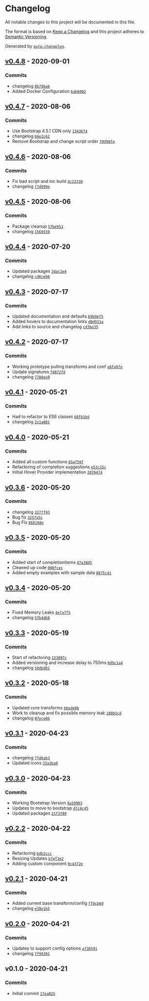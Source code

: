 # Changelog

All notable changes to this project will be documented in this file.

The format is based on [Keep a Changelog](https://keepachangelog.com/en/1.0.0/)
and this project adheres to [Semantic Versioning](https://semver.org/spec/v2.0.0.html).

Generated by [`auto-changelog`](https://github.com/CookPete/auto-changelog).

## [v0.4.8](https://github.com/martinholden-skillsoft/jsonata-percipio-exerciser/compare/v0.4.7...v0.4.8) - 2020-09-01

### Commits

- changelog [`8b79ba6`](https://github.com/martinholden-skillsoft/jsonata-percipio-exerciser/commit/8b79ba69ab6abb61da9b8756c8b46ee22c29b9e5)
- Added Docker Configuration [`6ab6002`](https://github.com/martinholden-skillsoft/jsonata-percipio-exerciser/commit/6ab6002c6b14bf12ff7bf5ecfeaac6aee6157663)

## [v0.4.7](https://github.com/martinholden-skillsoft/jsonata-percipio-exerciser/compare/v0.4.6...v0.4.7) - 2020-08-06

### Commits

- Use Bootstrap 4.5.1 CDN only [`1343674`](https://github.com/martinholden-skillsoft/jsonata-percipio-exerciser/commit/1343674c7f71ab067b5f0dad86e32c82321b8145)
- changelog [`b6e2c62`](https://github.com/martinholden-skillsoft/jsonata-percipio-exerciser/commit/b6e2c625def8110f551e35109cdd6255e847e7ba)
- Remove Bootstrap and change script order [`f9d98fe`](https://github.com/martinholden-skillsoft/jsonata-percipio-exerciser/commit/f9d98fe2fc69e3554ae1f05827b1b3ed5f3e5449)

## [v0.4.6](https://github.com/martinholden-skillsoft/jsonata-percipio-exerciser/compare/v0.4.5...v0.4.6) - 2020-08-06

### Commits

- Fix bad script and inc build [`4c22338`](https://github.com/martinholden-skillsoft/jsonata-percipio-exerciser/commit/4c22338dffdb1fbbf59300ab01e57d973e3991a1)
- changelog [`f7d899e`](https://github.com/martinholden-skillsoft/jsonata-percipio-exerciser/commit/f7d899e171e7f421b3343a0596ca2ebe925b5c7c)

## [v0.4.5](https://github.com/martinholden-skillsoft/jsonata-percipio-exerciser/compare/v0.4.4...v0.4.5) - 2020-08-06

### Commits

- Package cleanup [`57be953`](https://github.com/martinholden-skillsoft/jsonata-percipio-exerciser/commit/57be953550d87e6e913a5481ee369a6bb61f617a)
- changelog [`1569530`](https://github.com/martinholden-skillsoft/jsonata-percipio-exerciser/commit/15695305cc317295525e81febebace5d3322337c)

## [v0.4.4](https://github.com/martinholden-skillsoft/jsonata-percipio-exerciser/compare/v0.4.3...v0.4.4) - 2020-07-20

### Commits

- Updated packages [`3dac1e4`](https://github.com/martinholden-skillsoft/jsonata-percipio-exerciser/commit/3dac1e4f6f0dc0217a6f39f6ded28fc4c1d79afe)
- changelog [`cd6ce96`](https://github.com/martinholden-skillsoft/jsonata-percipio-exerciser/commit/cd6ce96806be395e60240183a2417919588d8981)

## [v0.4.3](https://github.com/martinholden-skillsoft/jsonata-percipio-exerciser/compare/v0.4.2...v0.4.3) - 2020-07-17

### Commits

- Updated documentation and defaults [`69b9ef5`](https://github.com/martinholden-skillsoft/jsonata-percipio-exerciser/commit/69b9ef59ea61286c6f331c14dfba193ba65d7228)
- Added hovers to documentation links [`d0d931a`](https://github.com/martinholden-skillsoft/jsonata-percipio-exerciser/commit/d0d931a18b5f57aaff632260876b924c12fb2dd1)
- Add links to source and changelog [`cd3be35`](https://github.com/martinholden-skillsoft/jsonata-percipio-exerciser/commit/cd3be35d1e01a0b1130a8c3ce7a12b7eca41e30d)

## [v0.4.2](https://github.com/martinholden-skillsoft/jsonata-percipio-exerciser/compare/v0.4.1...v0.4.2) - 2020-07-17

### Commits

- Working prototype pulling transforms and conf [`e6fa9fe`](https://github.com/martinholden-skillsoft/jsonata-percipio-exerciser/commit/e6fa9feec0409add146d9667bd69747410a0dc96)
- Update signatures [`fd872fd`](https://github.com/martinholden-skillsoft/jsonata-percipio-exerciser/commit/fd872fd07fa319922ef8bd9e664b904b50f43c81)
- changelog [`7780ee9`](https://github.com/martinholden-skillsoft/jsonata-percipio-exerciser/commit/7780ee9e0d1afa28656e9b801fd8aec221853a18)

## [v0.4.1](https://github.com/martinholden-skillsoft/jsonata-percipio-exerciser/compare/v0.4.0...v0.4.1) - 2020-05-21

### Commits

- Had to refactor to ES6 classes [`68fb1bd`](https://github.com/martinholden-skillsoft/jsonata-percipio-exerciser/commit/68fb1bd2154b4ee57732d4d046a0efa082e5361b)
- changelog [`2c1a081`](https://github.com/martinholden-skillsoft/jsonata-percipio-exerciser/commit/2c1a081d485b8d221d2cbd3c208931169ec0b7b8)

## [v0.4.0](https://github.com/martinholden-skillsoft/jsonata-percipio-exerciser/compare/v0.3.6...v0.4.0) - 2020-05-21

### Commits

- Added all custom functions [`85af59f`](https://github.com/martinholden-skillsoft/jsonata-percipio-exerciser/commit/85af59f4c0db131783f1781f056cceb3ceec181a)
- Refactoring of completion suggestions [`e53c15c`](https://github.com/martinholden-skillsoft/jsonata-percipio-exerciser/commit/e53c15c4fc3c0a8b1ac18decbb6ce4c88b0e4ccc)
- Initial Hover Provider implementation [`2076474`](https://github.com/martinholden-skillsoft/jsonata-percipio-exerciser/commit/207647449b6cc85a38ac26d94aa5726b636b387e)

## [v0.3.6](https://github.com/martinholden-skillsoft/jsonata-percipio-exerciser/compare/v0.3.5...v0.3.6) - 2020-05-20

### Commits

- changelog [`3277f93`](https://github.com/martinholden-skillsoft/jsonata-percipio-exerciser/commit/3277f93e290f5888de876d7146db2c65c56bb14d)
- Bug fix [`325fa5c`](https://github.com/martinholden-skillsoft/jsonata-percipio-exerciser/commit/325fa5c901c16ab26adeca17dd3e30597ceba814)
- Bug Fix [`868168e`](https://github.com/martinholden-skillsoft/jsonata-percipio-exerciser/commit/868168e96f9582748aa65a1f06f21e6dd9150b3b)

## [v0.3.5](https://github.com/martinholden-skillsoft/jsonata-percipio-exerciser/compare/v0.3.4...v0.3.5) - 2020-05-20

### Commits

- Added start of completionItems [`47a38d5`](https://github.com/martinholden-skillsoft/jsonata-percipio-exerciser/commit/47a38d5ba1f76d1223181ef43687ebb52eef1de5)
- Cleaned up code [`008fcec`](https://github.com/martinholden-skillsoft/jsonata-percipio-exerciser/commit/008fcec7052a1a9982afc8835ab7f9b243e8eb95)
- Added empty examples with sample data [`0875c41`](https://github.com/martinholden-skillsoft/jsonata-percipio-exerciser/commit/0875c411db0d920e9be87ddd6f5e588ba1e91f75)

## [v0.3.4](https://github.com/martinholden-skillsoft/jsonata-percipio-exerciser/compare/v0.3.3...v0.3.4) - 2020-05-20

### Commits

- Fixed Memory Leaks [`4efa7f5`](https://github.com/martinholden-skillsoft/jsonata-percipio-exerciser/commit/4efa7f57508faa19f022c21a6598960f3943bfc4)
- changelog [`5fb4db8`](https://github.com/martinholden-skillsoft/jsonata-percipio-exerciser/commit/5fb4db8d1aab2b7210d64d4da74c394054e3197d)

## [v0.3.3](https://github.com/martinholden-skillsoft/jsonata-percipio-exerciser/compare/v0.3.2...v0.3.3) - 2020-05-19

### Commits

- Start of refactoring [`123897c`](https://github.com/martinholden-skillsoft/jsonata-percipio-exerciser/commit/123897cea8a51ff0a2003f96c3eab95ca1379b8b)
- Added versioning and increase delay to 750ms [`0d9c1a4`](https://github.com/martinholden-skillsoft/jsonata-percipio-exerciser/commit/0d9c1a45f08e7ee821c2cdeae583a769a28a936d)
- changelog [`50dbd01`](https://github.com/martinholden-skillsoft/jsonata-percipio-exerciser/commit/50dbd01f4de196a182ce4892b6eaccb5dabaab51)

## [v0.3.2](https://github.com/martinholden-skillsoft/jsonata-percipio-exerciser/compare/v0.3.1...v0.3.2) - 2020-05-18

### Commits

- Updated core transforms [`b6ede8b`](https://github.com/martinholden-skillsoft/jsonata-percipio-exerciser/commit/b6ede8b779db0aa662d8c7ca3a49be747617a531)
- Work to cleanup and fix possible memory leak [`180b5cd`](https://github.com/martinholden-skillsoft/jsonata-percipio-exerciser/commit/180b5cd30ea90d3452218a4f7aeb51ed120ff8df)
- changelog [`07ece86`](https://github.com/martinholden-skillsoft/jsonata-percipio-exerciser/commit/07ece86af551a8ae9c797229f7bced672b6c3293)

## [v0.3.1](https://github.com/martinholden-skillsoft/jsonata-percipio-exerciser/compare/v0.3.0...v0.3.1) - 2020-04-23

### Commits

- changelog [`7fd6ab3`](https://github.com/martinholden-skillsoft/jsonata-percipio-exerciser/commit/7fd6ab37e2801fa719fa39e3a03cec6654cf170c)
- Updated icons [`33a3ba8`](https://github.com/martinholden-skillsoft/jsonata-percipio-exerciser/commit/33a3ba81b9e7e1ff7e2922dce0e02dcd6e88a1bf)

## [v0.3.0](https://github.com/martinholden-skillsoft/jsonata-percipio-exerciser/compare/v0.2.2...v0.3.0) - 2020-04-23

### Commits

- Working Bootstrap Version [`9a20903`](https://github.com/martinholden-skillsoft/jsonata-percipio-exerciser/commit/9a209033bdffc59a8341b84bc05fb27222faf805)
- Updates to move to  bootstrap [`d7c4c45`](https://github.com/martinholden-skillsoft/jsonata-percipio-exerciser/commit/d7c4c45eb6a963954b89fe49ad2eb5a8e108d1cc)
- Updated packages [`21f3f80`](https://github.com/martinholden-skillsoft/jsonata-percipio-exerciser/commit/21f3f80006c771ab484da92fea49d0b349c1dfa5)

## [v0.2.2](https://github.com/martinholden-skillsoft/jsonata-percipio-exerciser/compare/v0.2.1...v0.2.2) - 2020-04-22

### Commits

- Refactoring [`bdb2ccc`](https://github.com/martinholden-skillsoft/jsonata-percipio-exerciser/commit/bdb2ccce23e36c47e3842586b4ef063ef2c05ebf)
- Resizing Updates [`b7ef3e2`](https://github.com/martinholden-skillsoft/jsonata-percipio-exerciser/commit/b7ef3e28bed23551192610949d18c54d7fc44c19)
- Adding custom component [`9c4372e`](https://github.com/martinholden-skillsoft/jsonata-percipio-exerciser/commit/9c4372e599a2b3dd5464128cd429b3519f8093b1)

## [v0.2.1](https://github.com/martinholden-skillsoft/jsonata-percipio-exerciser/compare/v0.2.0...v0.2.1) - 2020-04-21

### Commits

- Added current base transform/config [`ff0cb69`](https://github.com/martinholden-skillsoft/jsonata-percipio-exerciser/commit/ff0cb69bfc139a6bbbb0bdaf9079886e6bdb8256)
- changelog [`e39e1b5`](https://github.com/martinholden-skillsoft/jsonata-percipio-exerciser/commit/e39e1b5144a9985a121a06aab2cf40d0ac647e64)

## [v0.2.0](https://github.com/martinholden-skillsoft/jsonata-percipio-exerciser/compare/v0.1.0...v0.2.0) - 2020-04-21

### Commits

- Updates to support config options [`a736591`](https://github.com/martinholden-skillsoft/jsonata-percipio-exerciser/commit/a736591327a04e7bb5e6e3c38dfd2ea3f401c1f6)
- changelog [`7f99391`](https://github.com/martinholden-skillsoft/jsonata-percipio-exerciser/commit/7f9939174d245ff15c2bde755a7d9439ca753385)

## v0.1.0 - 2020-04-21

### Commits

- Initial commit [`17ea825`](https://github.com/martinholden-skillsoft/jsonata-percipio-exerciser/commit/17ea825a9afb21fe675a73c7cbeeb6c614acc90f)
